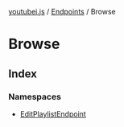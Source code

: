 [youtubei.js](../../../../README.md) / [Endpoints](../../README.md) / Browse

# Browse

## Index

### Namespaces

- [EditPlaylistEndpoint](namespaces/EditPlaylistEndpoint/README.md)
